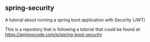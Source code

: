 ## spring-security

A tutorial about running a spring boot application with Security (JWT)

This is a repostory that is following a tutorial that could be found at: https://amigoscode.com/p/spring-boot-security

